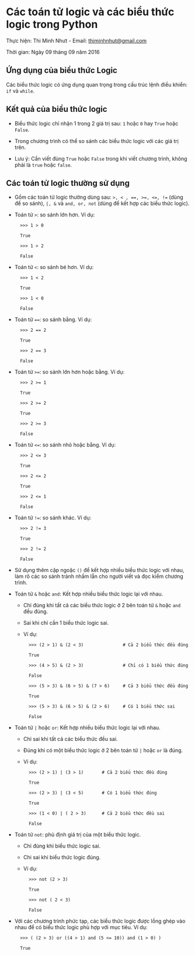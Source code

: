 # Các toán tử logic và các biểu thức logic trong Python

Thực hiện: Thi Minh Nhưt - Email: thiminhnhut@gmail.com

Thời gian: Ngày 09 tháng 09 năm 2016

## Ứng dụng của biểu thức Logic

Các biểu thức logic có ứng dụng quan trọng trong cấu trúc lệnh điều khiển: `if` và `while`.

## Kết quả của biểu thức logic

* Biểu thức logic chỉ nhận 1 trong 2 giá trị sau: `1` hoặc `0` hay `True` hoặc `False`.

* Trong chương trình có thể so sánh các biểu thức logic với các giá trị trên. 

* Lưu ý: Cần viết đúng `True` hoặc `False` trong khi viết chương trình, không phải là `true` hoặc `false`.

## Các toán tử logic thường sử dụng

* Gồm các toán tử logic thường dùng sau: `>, < , ==, >=, <=, !=` (dùng để so sánh), `|, &` và `and, or, not` 
(dùng để kết hợp các biểu thức logic).

* Toán tử `>`: so sánh lớn hơn. Ví dụ:

		>>> 1 > 0
		
		True
		
		>>> 1 > 2
		
		False

* Toán tử `<`: so sánh bé hơn. Ví dụ:

		>>> 1 < 2
		
		True
		
		>>> 1 < 0
		
		False

* Toán tử `==`: so sánh bằng. Ví dụ:

		>>> 2 == 2
		
		True
		
		>>> 2 == 3
		
		False

* Toán tử `>=`: so sánh lớn hơn hoặc bằng. Ví dụ:

		>>> 2 >= 1
		
		True
		
		>>> 2 >= 2
		
		True
		
		>>> 2 >= 3
		
		False

* Toán tử `<=`: so sánh nhỏ hoặc bằng. Ví dụ:

		>>> 2 <= 3
		
		True
		
		>>> 2 <= 2
		
		True
		
		>>> 2 <= 1
		
		False
		

* Toán tử `!=`: so sánh khác. Ví dụ:

		>>> 2 != 3
		
		True
		
		>>> 2 != 2
		
		False

* Sử dụng thêm cặp ngoặc `()` để kết hợp nhiều biểu thức logic với nhau, làm rõ các so sánh tránh nhầm lẫn cho người 
viết và đọc kiểm chương trình.

* Toán tử `&` hoặc `and`: Kết hợp nhiều biểu thức logic lại với nhau.
	
	- Chỉ đúng khi tất cả các biểu thức logic ở 2 bên toán tử `&` hoặc `and` đều đúng. 
	
	- Sai khi chỉ cần 1 biểu thức logic sai.
	
	- Ví dụ:

			>>> (2 > 1) & (2 < 3)				# Cả 2 biểu thức đều đúng
		
			True
	
			>>> (4 > 5) & (2 > 3)				# Chỉ có 1 biểu thức đúng
		
			False
		
			>>> (5 > 3) & (6 > 5) & (7 > 6)		# Cả 3 biểu thức đều đúng
		
			True
		
			>>> (5 > 3) & (6 > 5) & (2 > 6)		# Có 1 biểu thức sai
		
			False

* Toán tử `|` hoặc `or`: Kết hợp nhiều biểu thức logic lại với nhau.

	- Chỉ sai khi tất cả các biểu thức đều sai.
	
	- Đúng khi có một biểu thức logic ở 2 bên toán tử `|` hoặc `or` là đúng.
	
	- Ví dụ:
	
			>>> (2 > 1) | (3 > 1)		# Cả 2 biểu thức đều đúng
			
			True
			
			>>> (2 > 3) | (3 < 5)		# Có 1 biểu thức đúng
			
			True
			
			>>> (1 < 0) | ( 2 > 3)		# Cả 2 biểu thức đều sai
			
			False
			
* Toán tử `not`: phủ định giá trị của một biểu thức logic.

	- Chỉ đúng khi biểu thức logic sai.
	
	- Chi sai khi biểu thức logic đúng.
	
	- Ví dụ:
	
			>>> not (2 > 3)
			
			True
			
			>>> not ( 2 < 3)
			
			False
			
* Với các chương trình phức tạp, các biểu thức logic được lồng ghép vào nhau để có biểu thức logic 
phù hợp với mục tiêu. Ví dụ:

		>>> ( (2 > 3) or ((4 > 1) and (5 <= 10)) and (1 > 0) )
		
		True
